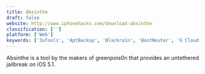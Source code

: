 ```yaml
---
title: Absinthe
draft: false 
website: http://www.iphonehacks.com/download-absinthe
classification: ['']
platform: ['Web']
keywords: ['3uTools', 'AptBackup', 'Blackra1n', 'BootNeuter', 'G Cloud Backup', 'Google Drive', 'Koofr', 'PkgBackup', 'Spirit', 'TinyUmbrella', 'Titanium Backup', 'Ultrasn0w', 'i-FunBox', 'iExplorer', 'iFaith', 'iSHSHit', 'redsn0w', 'sn0wbreeze']
---
```

Absinthe is a tool by the makers of greenpois0n that provides an untethered jailbreak on iOS 5.1.